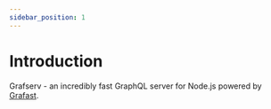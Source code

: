 ```yaml
---
sidebar_position: 1
---
```


# Introduction

Grafserv - an incredibly fast GraphQL server for Node.js powered by
[Grafast](/grafast/).
